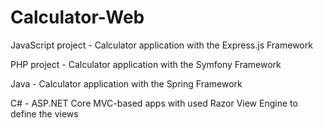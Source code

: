 # Calculator-Web

JavaScript project - Calculator application with the Express.js Framework

PHP project - Calculator application with the Symfony Framework

Java - Calculator application with the Spring Framework

C# - ASP.NET Core MVC-based apps with used Razor View Engine to define the views